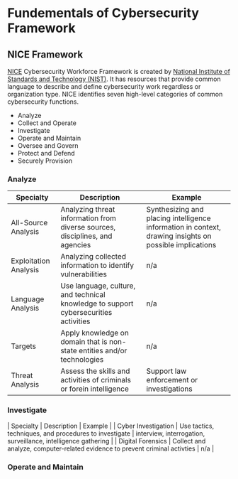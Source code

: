 # Fundementals of Cybersecurity Framework

## NICE Framework
[NICE](https://niccs.cisa.gov/workforce-development/cyber-security-workforce-framework) Cybersecurity Workforce Framework is created by [National Institute of Standards and Technology (NIST)](https://www.nist.gov/blogs/cybersecurity-insights/discovering-careers-cybersecurity). It has resources that provide common language to describe and define cybersecurity work regardless or organization type. NICE identifies seven high-level categories of common cybersecurity functions.
- Analyze
- Collect and Operate
- Investigate 
- Operate and Maintain
- Oversee and Govern
- Protect and Defend
- Securely Provision

### Analyze
| Specialty | Description | Example | 
| --- | --- | --- |
| All-Source Analysis | Analyzing threat information from diverse sources, disciplines, and agencies | Synthesizing and placing intelligence information in context, drawing insights on possible implications |
| Exploitation Analysis | Analyzing collected information to identify vulnerabilities | n/a |
| Language Analysis | Use language, culture, and technical knowledge to support cybersecurities activities | n/a |
| Targets | Apply knowledge on domain that is non-state entities and/or technologies | n/a |
| Threat Analysis | Assess the skills and activities of criminals or forein intelligence | Support law enforcement or investigations |

### Investigate
| Specialty | Description | Example |
| Cyber Investigation | Use tactics, techniques, and procedures to investigate | interview, interrogation, surveillance, intelligence gathering |
| Digital Forensics | Collect and analyze, computer-related evidence to prevent criminal activties | n/a |

### Operate and Maintain

